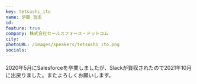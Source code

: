 ```yaml
---
key: tetsushi_ito
name: 伊藤 哲志
id: 
feature: true
company: 株式会社セールスフォース・ドットコム
city: 
photoURL: /images/speakers/tetsushi_ito.png
socials:
---
```

2020年5月にSalesforceを卒業しましたが、Slackが買収されたので2021年10月に出戻りました。またよろしくお願いします。